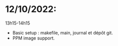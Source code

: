 # 12/10/2022:
13h15-14h15

- Basic setup : makefile, main, journal et dépôt git.
- PPM image support.
